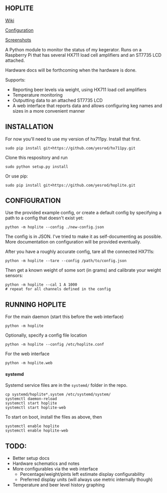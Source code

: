 HOPLITE
-------

[Wiki](https://github.com/yesrod/hoplite/wiki)

[Configuration](https://github.com/yesrod/hoplite/wiki/Configuration)

[Screenshots](https://github.com/yesrod/hoplite/wiki/Screenshots)

A Python module to monitor the status of my kegerator.  Runs on a Raspberry Pi
that has several HX711 load cell amplifiers and an ST7735 LCD attached.

Hardware docs will be forthcoming when the hardware is done.

Supports:
 * Reporting beer levels via weight, using HX711 load cell amplifiers
 * Temperature monitoring
 * Outputting data to an attached ST7735 LCD
 * A web interface that reports data and allows configuring keg names and 
   sizes in a more convenient manner

INSTALLATION
------------

For now you'll need to use my version of hx711py.  Install that first.

```
sudo pip install git+https://github.com/yesrod/hx711py.git
```

Clone this respository and run
```
sudo python setup.py install
```

Or use pip:
```
sudo pip install git+https://github.com/yesrod/hoplite.git
```

CONFIGURATION
-------------
Use the provided example config, or create a default config by specifying 
a path to a config that doesn't exist yet:
```
python -m hoplite --config ./new-config.json
```

The config is in JSON.  I've tried to make it as self-documenting as possible.
More documentation on configuration will be provided eventually.

After you have a roughly accurate config, tare all the connected HX711s:
```
python -m hoplite --tare --config /path/to/config.json
```

Then get a known weight of some sort (in grams) and calibrate your weight 
sensors:
```
python -m hoplite --cal 1 A 1000
# repeat for all channels defined in the config
```

RUNNING HOPLITE
---------------

For the main daemon (start this before the web interface)
```
python -m hoplite
```

Optionally, specify a config file location
```
python -m hoplite --config /etc/hoplite.conf
```

For the web interface
```
python -m hoplite.web
```
#### systemd
Systemd service files are in the ```systemd/``` folder in the repo.
```
cp systemd/hoplite*.system /etc/systemd/system/
systemctl daemon-reload
systemctl start hoplite
systemctl start hoplite-web
```

To start on boot, install the files as above, then 
```
systemctl enable hoplite
systemctl enable hoplite-web
```

TODO:
-----
 * Better setup docs
 * Hardware schematics and notes
 * More configurables via the web interface
   * Percentage/weight/pints left estimate display configurability
   * Preferred display units (will always use metric internally though)
 * Temperature and beer level history graphing
